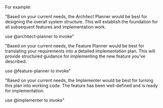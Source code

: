 For example:

"Based on your current needs, the Architect Planner would be best for designing the overall system structure. This will establish the foundation for all subsequent features and implementation work.

use @architect-planner to invoke"

"Based on your current needs, the Feature Planner would be best for translating your requirements into a detailed implementation plan. This will provide structured guidance for implementing the new feature you've described.

use @feature-planner to invoke"

"Based on your current needs, the Implementer would be best for turning this plan into working code. The feature has been well-defined and is ready for implementation.

use @implementer to invoke" 